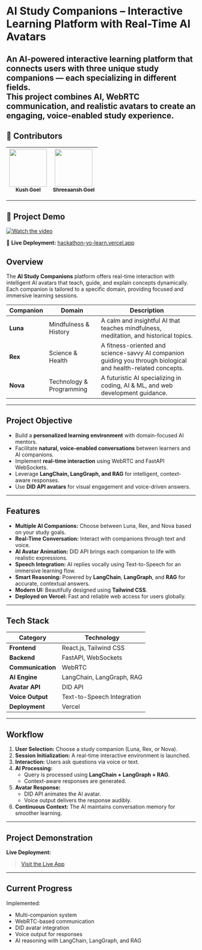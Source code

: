 #  AI Study Companions – Interactive Learning Platform with Real-Time AI Avatars

An **AI-powered interactive learning platform** that connects users with three unique study companions — each specializing in different fields.  
This project combines **AI, WebRTC communication, and realistic avatars** to create an engaging, voice-enabled study experience.
---
## 👥 Contributors

| [<img src="https://github.com/KushKK29.png" width="100px;"/><br /><sub><b>Kush Goel</b></sub>](https://github.com/KushKK29) | [<img src="https://github.com/Shreeaansh-Goel.png" width="100px;"/><br /><sub><b>Shreeaansh Goel</b></sub>](https://github.com/Shreeaansh-Goel) |
| :---: | :---: |

---
## 🎥 Project Demo

[![Watch the video](https://img.youtube.com/vi/HJF6F41vtAw/0.jpg)](https://youtu.be/HJF6F41vtAw)

🔗 **Live Deployment:** [hackathon-yo-learn.vercel.app](https://hackathon-yo-learn.vercel.app/)

##  Overview

The **AI Study Companions** platform offers real-time interaction with intelligent AI avatars that teach, guide, and explain concepts dynamically.  
Each companion is tailored to a specific domain, providing focused and immersive learning sessions.

| Companion | Domain | Description |
|------------|--------|-------------|
| **Luna** | Mindfulness & History | A calm and insightful AI that teaches mindfulness, meditation, and historical topics. |
| **Rex** | Science & Health | A fitness-oriented and science-savvy AI companion guiding you through biological and health-related concepts. |
| **Nova** | Technology & Programming | A futuristic AI specializing in coding, AI & ML, and web development guidance. |

---

##  Project Objective

- Build a **personalized learning environment** with domain-focused AI mentors.  
- Facilitate **natural, voice-enabled conversations** between learners and AI companions.  
- Implement **real-time interaction** using WebRTC and FastAPI WebSockets.  
- Leverage **LangChain, LangGraph, and RAG** for intelligent, context-aware responses.  
- Use **DID API avatars** for visual engagement and voice-driven answers.

---

##  Features

-  **Multiple AI Companions:** Choose between Luna, Rex, and Nova based on your study goals.  
-  **Real-Time Conversation:** Interact with companions through text and voice.  
-  **AI Avatar Animation:** DID API brings each companion to life with realistic expressions.  
-  **Speech Integration:** AI replies vocally using Text-to-Speech for an immersive learning flow.  
-  **Smart Reasoning:** Powered by **LangChain**, **LangGraph**, and **RAG** for accurate, contextual answers.  
-  **Modern UI:** Beautifully designed using **Tailwind CSS**.  
-  **Deployed on Vercel:** Fast and reliable web access for users globally.

---

##  Tech Stack

| **Category** | **Technology** |
|---------------|----------------|
| **Frontend** | React.js, Tailwind CSS |
| **Backend** | FastAPI, WebSockets |
| **Communication** | WebRTC |
| **AI Engine** | LangChain, LangGraph, RAG |
| **Avatar API** | DID API |
| **Voice Output** | Text-to-Speech Integration |
| **Deployment** | Vercel |

---

##  Workflow

1. **User Selection:** Choose a study companion (Luna, Rex, or Nova).  
2. **Session Initialization:** A real-time interactive environment is launched.  
3. **Interaction:** Users ask questions via voice or text.  
4. **AI Processing:**  
   - Query is processed using **LangChain + LangGraph + RAG**.  
   - Context-aware responses are generated.  
5. **Avatar Response:**  
   - DID API animates the AI avatar.  
   - Voice output delivers the response audibly.  
6. **Continuous Context:** The AI maintains conversation memory for smoother learning.

---

##  Project Demonstration

 

 **Live Deployment:**  
> [Visit the Live App](https://hackathon-yo-learn.vercel.app/)

---

##  Current Progress

 Implemented:
- Multi-companion system  
- WebRTC-based communication  
- DID avatar integration  
- Voice output for responses  
- AI reasoning with LangChain, LangGraph, and RAG  

